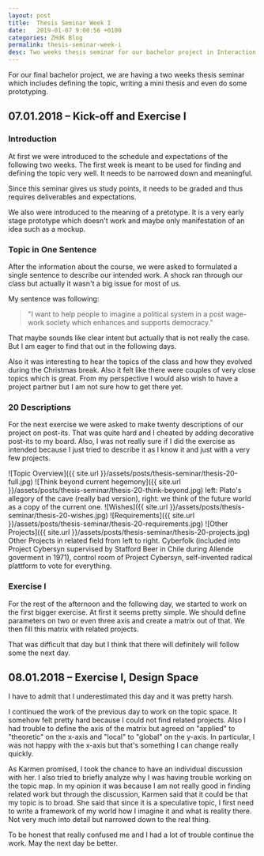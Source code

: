 ```yaml
---
layout: post
title:  Thesis Seminar Week I
date:   2019-01-07 9:00:56 +0100
categories: ZHdK Blog
permalink: thesis-seminar-week-i
desc: Two weeks thesis seminar for our bachelor project in Interaction Design at Zurich University of the Arts.
---
```


For our final bachelor project, we are having a two weeks thesis seminar which includes defining the topic, writing a mini thesis and even do some prototyping. 

## 07.01.2018 – Kick-off and Exercise I

### Introduction
At first we were introduced to the schedule and expectations of the following two weeks. The first week is meant to be used for finding and defining the topic very well. It needs to be narrowed down and meaningful.

Since this seminar gives us study points, it needs to be graded and thus requires deliverables and expectations.

We also were introduced to the meaning of a pretotype. It is a very early stage prototype which doesn't work and maybe only manifestation of an idea such as a mockup.

### Topic in One Sentence
After the information about the course, we were asked to formulated a single sentence to describe our intended work. A shock ran through our class but actually it wasn't a big issue for most of us.

My sentence was following:
> "I want to help people to imagine a political system in a post wage-work society which enhances and supports democracy."

That maybe sounds like clear intent but actually that is not really the case. But I am eager to find that out in the following days.

Also it was interesting to hear the topics of the class and how they evolved during the Christmas break. Also it felt like there were couples of very close topics which is great. From my perspective I would also wish to have a project partner but I am not sure how to get there yet.

### 20 Descriptions
For the next exercise we were asked to make twenty descriptions of our project on post-its. That was quite hard and I cheated by adding decorative post-its to my board. Also, I was not really sure if I did the exercise as intended because I just tried to describe it as I know it and just with a very few projects.

![Topic Overview]({{ site.url }}/assets/posts/thesis-seminar/thesis-20-full.jpg)
![Think beyond current hegemony]({{ site.url }}/assets/posts/thesis-seminar/thesis-20-think-beyond.jpg)
left: Plato's allegory of the cave (really bad version), right: we think of the future world as a copy of the current one.
![Wishes]({{ site.url }}/assets/posts/thesis-seminar/thesis-20-wishes.jpg)
![Requirements]({{ site.url }}/assets/posts/thesis-seminar/thesis-20-requirements.jpg)
![Other Projects]({{ site.url }}/assets/posts/thesis-seminar/thesis-20-projects.jpg)
Other Projects in related field from left to right. Cyberfolk (included into Project Cybersyn supervised by Stafford Beer in Chile during Allende goverment in 1971), control room of Project Cybersyn, self-invented radical plattform to vote for everything.

### Exercise I
For the rest of the afternoon and the following day, we started to work on the first bigger exercise. At first it seems pretty simple. We should define parameters on two or even three axis and create a matrix out of that. We then fill this matrix with related projects.

That was difficult that day but I think that there will definitely will follow some the next day.

## 08.01.2018 – Exercise I, Design Space
I have to admit that I underestimated this day and it was pretty harsh.

I continued the work of the previous day to work on the topic space. It somehow felt pretty hard because I could not find related projects. Also I had trouble to define the axis of the matrix but agreed on "applied" to "theoretic" on the x-axis and "local" to "global" on the y-axis. In particular, I was not happy with the x-axis but that's something I can change really quickly.

As Karmen promised, I took the chance to have an individual discussion with her. I also tried to briefly analyze why I was having trouble working on the topic map. In my opinion it was because I am not really good in finding related work but through the discussion, Karmen said that it could be that my topic is to broad. She said that since it is a speculative topic, I first need to write a framework of my world how I imagine it and what is reality there. Not very much into detail but narrowed down to the real thing.

To be honest that really confused me and I had a lot of trouble continue the work. May the next day be better. 